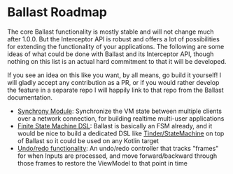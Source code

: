 ---
---

# Ballast Roadmap

The core Ballast functionality is mostly stable and will not change much after 1.0.0. But the Interceptor API is robust
and offers a lot of possibilities for extending the functionality of your applications. The following are some ideas
of what could be done with Ballast and its Interceptor API, though nothing on this list is an actual hard commitment to
that it will be developed. 

If you see an idea on this like you want, by all means, go build it yourself! I will gladly accept any contribution
as a PR, or if you would rather develop the feature in a separate repo I will happily link to that repo from the Ballast
documentation.

- [Synchrony Module][#2]: Synchronize the VM state between multiple clients over a network connection, for building
  realtime multi-user applications
- [Finite State Machine DSL][#7]: Ballast is basically an FSM already, and it would be nice to build a dedicated DSL
  like [Tinder/StateMachine][a] on top of Ballast so it could be used on any Kotlin target
- [Undo/redo functionality][#10]: An undo/redo controller that tracks "frames" for when Inputs are processed, and move
  forward/backward through those frames to restore the ViewModel to that point in time 

[#2]: https://github.com/copper-leaf/ballast/issues/2
[#3]: https://github.com/copper-leaf/ballast/issues/3
[#7]: https://github.com/copper-leaf/ballast/issues/7
[#10]: https://github.com/copper-leaf/ballast/issues/10
[a]: https://github.com/Tinder/StateMachine

